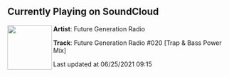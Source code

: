## Currently Playing on SoundCloud

[<img align="left" width="100" src="https://i1.sndcdn.com/artworks-Y1gbaavoQ345FZQY-z1pr4w-t500x500.jpg">](https://soundcloud.com/futuregenerationradio/fgradio-020)

**Artist**: Future Generation Radio 

**Track**: Future Generation Radio #020 [Trap & Bass Power Mix]

Last updated at 06/25/2021 09:15
